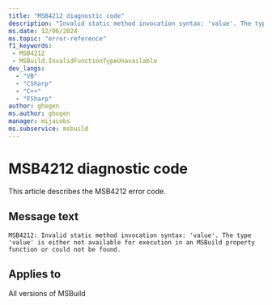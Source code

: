 ```yaml
---
title: "MSB4212 diagnostic code"
description: "Invalid static method invocation syntax: 'value'. The type 'value' is either not available for execution in an MSBuild property function or could not be found."
ms.date: 12/06/2024
ms.topic: "error-reference"
f1_keywords:
 - MSB4212
 - MSBuild.InvalidFunctionTypeUnavailable
dev_langs:
  - "VB"
  - "CSharp"
  - "C++"
  - "FSharp"
author: ghogen
ms.author: ghogen
manager: mijacobs
ms.subservice: msbuild
---
```


# MSB4212 diagnostic code

<!-- :::ErrorDefinitionDescription::: -->
<!-- :::editable-content name="introDescription"::: -->
This article describes the MSB4212 error code.
<!-- :::editable-content-end::: -->

## Message text

`MSB4212: Invalid static method invocation syntax: 'value'. The type 'value' is either not available for execution in an MSBuild property function or could not be found.`

<!-- :::editable-content name="postOutputDescription"::: -->
<!--
{StrBegin="MSB4212: "}
      UE: This message is shown when the user attempts to provide an expression like "$([System.DateTime]::Now)", but the expression has not been enabled
      LOCALIZATION: "{0}" is the function expression which is in error. "{1}" is the .NET Framework type name
-->
<!-- :::editable-content-end::: -->
<!-- :::ErrorDefinitionDescription-end::: -->

## Applies to

All versions of MSBuild
